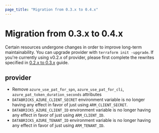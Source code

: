 ```yaml
---
page_title: "Migration from 0.3.x to 0.4.x"
---
```

# Migration from 0.3.x to 0.4.x

Certain resources undergone changes in order to improve long-term maintainability. You can upgrade provider with `terraform init -upgrade`. If you're currently using v0.2.x of provider, please first complete the rewrites specified in [0.2.x to 0.3.x](migration-0.3.x.md) guide.

## provider

* Remove `azure_use_pat_for_spn`, `azure_use_pat_for_cli`, `azure_pat_token_duration_seconds` attributes
* `DATABRICKS_AZURE_CLIENT_SECRET` environment variable is no longer having any effect in favor of just using `ARM_CLIENT_SECRET`.
* `DATABRICKS_AZURE_CLIENT_ID` environment variable is no longer having any effect in favor of just using `ARM_CLIENT_ID`.
* `DATABRICKS_AZURE_TENANT_ID` environment variable is no longer having any effect in favor of just using `ARM_TENANT_ID`.